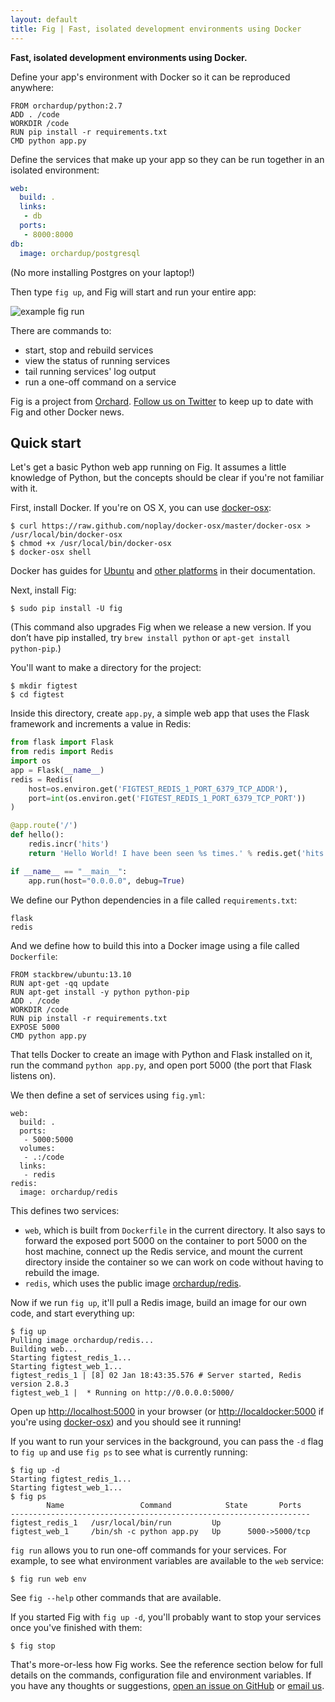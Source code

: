 ```yaml
---
layout: default
title: Fig | Fast, isolated development environments using Docker
---
```


<strong class="strapline">Fast, isolated development environments using Docker.</strong>

Define your app's environment with Docker so it can be reproduced anywhere:

    FROM orchardup/python:2.7
    ADD . /code
    WORKDIR /code
    RUN pip install -r requirements.txt
    CMD python app.py

Define the services that make up your app so they can be run together in an isolated environment:

```yaml
web:
  build: .
  links:
   - db
  ports:
   - 8000:8000
db:
  image: orchardup/postgresql
```

(No more installing Postgres on your laptop!)

Then type `fig up`, and Fig will start and run your entire app:

![example fig run](https://orchardup.com/static/images/fig-example-large.f96065fc9e22.gif)

There are commands to:

 - start, stop and rebuild services
 - view the status of running services
 - tail running services' log output
 - run a one-off command on a service

Fig is a project from [Orchard](https://orchardup.com). [Follow us on Twitter](https://twitter.com/orchardup) to keep up to date with Fig and other Docker news.


Quick start
-----------

Let's get a basic Python web app running on Fig. It assumes a little knowledge of Python, but the concepts should be clear if you're not familiar with it.

First, install Docker. If you're on OS X, you can use [docker-osx](https://github.com/noplay/docker-osx):

    $ curl https://raw.github.com/noplay/docker-osx/master/docker-osx > /usr/local/bin/docker-osx
    $ chmod +x /usr/local/bin/docker-osx
    $ docker-osx shell

Docker has guides for [Ubuntu](http://docs.docker.io/en/latest/installation/ubuntulinux/) and [other platforms](http://docs.docker.io/en/latest/installation/) in their documentation.

Next, install Fig:

    $ sudo pip install -U fig

(This command also upgrades Fig when we release a new version. If you don’t have pip installed, try `brew install python` or `apt-get install python-pip`.)

You'll want to make a directory for the project:

    $ mkdir figtest
    $ cd figtest

Inside this directory, create `app.py`, a simple web app that uses the Flask framework and increments a value in Redis:

```python
from flask import Flask
from redis import Redis
import os
app = Flask(__name__)
redis = Redis(
    host=os.environ.get('FIGTEST_REDIS_1_PORT_6379_TCP_ADDR'),
    port=int(os.environ.get('FIGTEST_REDIS_1_PORT_6379_TCP_PORT'))
)

@app.route('/')
def hello():
    redis.incr('hits')
    return 'Hello World! I have been seen %s times.' % redis.get('hits')

if __name__ == "__main__":
    app.run(host="0.0.0.0", debug=True)
```

We define our Python dependencies in a file called `requirements.txt`:

    flask
    redis

And we define how to build this into a Docker image using a file called `Dockerfile`:

    FROM stackbrew/ubuntu:13.10
    RUN apt-get -qq update
    RUN apt-get install -y python python-pip
    ADD . /code
    WORKDIR /code
    RUN pip install -r requirements.txt
    EXPOSE 5000
    CMD python app.py

That tells Docker to create an image with Python and Flask installed on it, run the command `python app.py`, and open port 5000 (the port that Flask listens on).

We then define a set of services using `fig.yml`:

    web:
      build: .
      ports:
       - 5000:5000
      volumes:
       - .:/code
      links:
       - redis
    redis:
      image: orchardup/redis

This defines two services:

 - `web`, which is built from `Dockerfile` in the current directory. It also says to forward the exposed port 5000 on the container to port 5000 on the host machine, connect up the Redis service, and mount the current directory inside the container so we can work on code without having to rebuild the image.
 - `redis`, which uses the public image [orchardup/redis](https://index.docker.io/u/orchardup/redis/). 

Now if we run `fig up`, it'll pull a Redis image, build an image for our own code, and start everything up:

    $ fig up
    Pulling image orchardup/redis...
    Building web...
    Starting figtest_redis_1...
    Starting figtest_web_1...
    figtest_redis_1 | [8] 02 Jan 18:43:35.576 # Server started, Redis version 2.8.3
    figtest_web_1 |  * Running on http://0.0.0.0:5000/

Open up [http://localhost:5000](http://localhost:5000) in your browser (or [http://localdocker:5000](http://localdocker:5000) if you're using [docker-osx](https://github.com/noplay/docker-osx)) and you should see it running!

If you want to run your services in the background, you can pass the `-d` flag to `fig up` and use `fig ps` to see what is currently running:

    $ fig up -d
    Starting figtest_redis_1...
    Starting figtest_web_1...
    $ fig ps
            Name                 Command            State       Ports
    -------------------------------------------------------------------
    figtest_redis_1   /usr/local/bin/run         Up
    figtest_web_1     /bin/sh -c python app.py   Up      5000->5000/tcp

`fig run` allows you to run one-off commands for your services. For example, to see what environment variables are available to the `web` service:

    $ fig run web env


See `fig --help` other commands that are available.

If you started Fig with `fig up -d`, you'll probably want to stop your services once you've finished with them:

    $ fig stop

That's more-or-less how Fig works. See the reference section below for full details on the commands, configuration file and environment variables. If you have any thoughts or suggestions, [open an issue on GitHub](https://github.com/orchardup/fig) or [email us](mailto:hello@orchardup.com).
